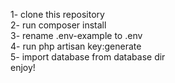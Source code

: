 1- clone this repository <br>
2- run composer install <br>
3- rename .env-example to .env <br>
4- run php artisan key:generate <br>
5- import database from database dir <br>
enjoy!
